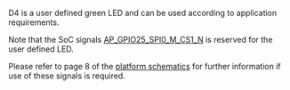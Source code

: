 D4 is a user defined green LED and can be used according to application
requirements.

Note that the SoC signals [AP_GPIO25_SPI0_M_CS1_N](#quark_mcu_dev_kit_c1000/J15Pin12)
is reserved for the user defined LED.

Please refer to page 8 of the [platform schematics](https://www.intel.com/content/dam/www/public/us/en/documents/schematic/quark-c1000-development-platform-schematic.pdf) for
further information if use of these signals is required.
